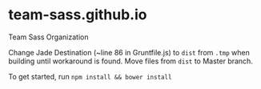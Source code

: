 team-sass.github.io
===================

Team Sass Organization

Change Jade Destination (~line 86 in Gruntfile.js) to `dist` from `.tmp` when building until workaround is found. Move files from `dist` to Master branch.

To get started, run `npm install && bower install`